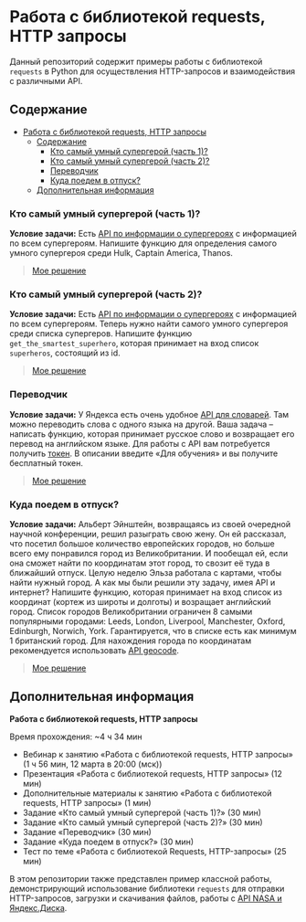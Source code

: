 # Работа с библиотекой requests, HTTP запросы

Данный репозиторий содержит примеры работы с библиотекой `requests` в Python для осуществления HTTP-запросов и взаимодействия с различными API.

## Содержание

- [Работа с библиотекой requests, HTTP запросы](#работа-с-библиотекой-requests-http-запросы)
  - [Содержание](#содержание)
    - [Кто самый умный супергерой (часть 1)?](#кто-самый-умный-супергерой-часть-1)
    - [Кто самый умный супергерой (часть 2)?](#кто-самый-умный-супергерой-часть-2)
    - [Переводчик](#переводчик)
    - [Куда поедем в отпуск?](#куда-поедем-в-отпуск)
  - [Дополнительная информация](#дополнительная-информация)

### Кто самый умный супергерой (часть 1)?

**Условие задачи:**
Есть [API по информации о супергероях](https://akabab.github.io/superhero-api/api/) с информацией по всем супергероям. Напишите функцию для определения самого умного супергероя среди Hulk, Captain America, Thanos.

> [Мое решение](Netology_working_with_requests_library__http_requests/home_work_1.py)

### Кто самый умный супергерой (часть 2)?

**Условие задачи:**
Есть [API по информации о супергероях](https://akabab.github.io/superhero-api/api/) с информацией по всем супергероям. Теперь нужно найти самого умного супергероя среди списка супергеров. Напишите функцию `get_the_smartest_superhero`, которая принимает на вход список `superheros`, состоящий из id.

> [Мое решение](Netology_working_with_requests_library__http_requests/home_work_2.py)

### Переводчик

**Условие задачи:**
У Яндекса есть очень удобное [API для словарей](https://yandex.ru/dev/dictionary/). Там можно переводить слова с одного языка на другой. Ваша задача – написать функцию, которая принимает русское слово и возвращает его перевод на английском языке. Для работы с API вам потребуется получить [токен](https://yandex.ru/dev/dictionary/keys/get/?service=dict). В описании введите «Для обучения» и вы получите бесплатный токен.

> [Мое решение](Netology_working_with_requests_library__http_requests/home_work_3.py)

### Куда поедем в отпуск?

**Условие задачи:**
Альберт Эйнштейн, возвращаясь из своей очередной научной конференции, решил разыграть свою жену. Он ей рассказал, что посетил большое количество европейских городов, но больше всего ему понравился город из Великобритании. И пообещал ей, если она сможет найти по координатам этот город, то свозит её туда в ближайший отпуск. Целую неделю Эльза работала с картами, чтобы найти нужный город. А как мы были решили эту задачу, имея API и интернет? Напишите функцию, которая принимает на вход список из координат (кортеж из широты и долготы) и возращает английский город. Список городов Великобритании ограничен 8 самыми популярными городами: Leeds, London, Liverpool, Manchester, Oxford, Edinburgh, Norwich, York. Гарантируется, что в списке есть как минимум 1 британский город. Для нахождения города по координатам рекомендуется использовать [API geocode](https://geocode.maps.co/).

> [Мое решение](Netology_working_with_requests_library__http_requests/home_work_4.py)

## Дополнительная информация

**Работа с библиотекой requests, HTTP запросы**

Время прохождения: ~4 ч 34 мин

- Вебинар к занятию «Работа с библиотекой requests, HTTP запросы» (1 ч 56 мин, 12 марта в 20:00 (мск))
- Презентация «Работа с библиотекой requests, HTTP запросы» (12 мин)
- Дополнительные материалы к занятию «Работа с библиотекой requests, HTTP запросы» (1 мин)
- Задание «Кто самый умный супергерой (часть 1)?» (30 мин)
- Задание «Кто самый умный супергерой (часть 2)?» (30 мин)
- Задание «Переводчик» (30 мин)
- Задание «Куда поедем в отпуск?» (30 мин)
- Тест по теме «Работа с библиотекой Requests, HTTP-запросы» (25 мин)

В этом репозитории также представлен пример классной работы, демонстрирующий использование библиотеки `requests` для отправки HTTP-запросов, загрузки и скачивания файлов, работы с [API NASA и Яндекс.Диска](Netology_working_with_requests_library__http_requests/main.py).

